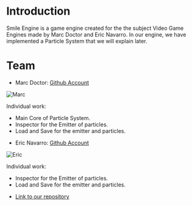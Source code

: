 # Introduction

Smile Engine is a game engine created for the the subject Video Game Engines made by Marc Doctor and Eric Navarro. In our engine, we have implemented a Particle System that we will explain later.

# Team

* Marc Doctor: [Github Account](https://github.com/thedoctormarc)

![Marc](https://github.com/thedoctormarc/SMILEENGINE/blob/master/WebDocs/marc.png?raw=true)

Individual work:
- Main Core of Particle System.
- Inspector for the Emitter of particles.
- Load and Save for the emitter and particles.

* Eric Navarro: [Github Account](https://github.com/lakaens)

![Eric](https://github.com/thedoctormarc/SMILEENGINE/blob/master/WebDocs/Eric.PNG?raw=true)

Individual work:
- Inspector for the Emitter of particles.
- Load and Save for the emitter and particles.




* [Link to our repository](https://github.com/VictorTirado/SMILEENGINE)

